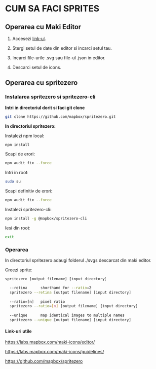 # CUM SA FACI SPRITES

## Operarea cu Maki Editor

1. Accesezi [link-ul](https://labs.mapbox.com/maki-icons/editor/).

2. Stergi setul de date din editor si incarci setul tau.

3. Incarci file-urile .svg sau file-ul .json in editor.

4. Descarci setul de icons.


## Operarea cu spritezero

### Instalarea spritezero si spritezero-cli

**Intri in directoriul dorit si faci git clone**

```bash
git clone https://github.com/mapbox/spritezero.git
```

**In directoriul spritezero:**

Instalezi npm local:
```bash
npm install
```

Scapi de erori:
```bash
npm audit fix --force
```

Intri in root:
```bash
sudo su
```

Scapi definitiv de erori:
```bash
npm audit fix --force
```

Instalezi spritezero-cli:
```bash
npm install -g @mapbox/spritezero-cli
```

Iesi din root:
```bash
exit
```

### Operarea

In directoriul spritezero adaugi folderul ./svgs descarcat din maki editor.

Creezi sprite:
```bash
spritezero [output filename] [input directory]

  --retina      shorthand for --ratio=2
  spritezero --retina [output filename] [input directory]
  
  --ratio=[n]   pixel ratio
  spritezero --ratio=[n] [output filename] [input directory]
  
  --unique      map identical images to multiple names
  spritezero --unique [output filename] [input directory]
```

#### Link-uri utile

https://labs.mapbox.com/maki-icons/editor/

https://labs.mapbox.com/maki-icons/guidelines/

https://github.com/mapbox/spritezero